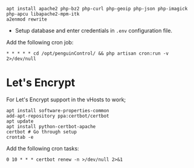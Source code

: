 ```
apt install apache2 php-bz2 php-curl php-geoip php-json php-imagick php-apcu libapache2-mpm-itk
a2enmod rewrite
```

* Setup database and enter credentials in `.env` configuration file.

Add the following cron job:

```
* * * * * cd /opt/penguinControl/ && php artisan cron:run -v 2>/dev/null
```

# Let's Encrypt

For Let's Encrypt support in the vHosts to work;

```
apt install software-properties-common
add-apt-repository ppa:certbot/certbot
apt update
apt install python-certbot-apache
certbot # Go through setup
crontab -e
```

Add the following cron tasks:
```
0 10 * * * certbot renew -n >/dev/null 2>&1
```

